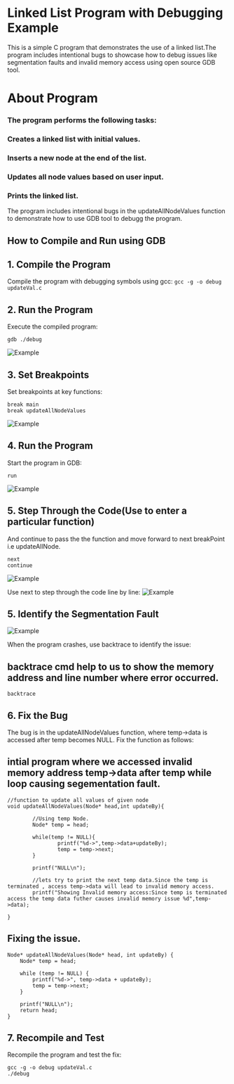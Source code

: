 # Linked List Program with Debugging Example
This is a simple C program that demonstrates the use of a linked list.The program includes intentional bugs to showcase 
how to debug issues like segmentation faults and invalid memory access using open source GDB tool.

# About Program
### The program performs the following tasks:
### Creates a linked list with initial values.
### Inserts a new node at the end of the list.
### Updates all node values based on user input.
### Prints the linked list.
The program includes intentional bugs in the updateAllNodeValues function to demonstrate how to use GDB tool to debugg the program.

## How to Compile and Run using GDB
## 1. Compile the Program
Compile the program with debugging symbols using gcc:
``` gcc -g -o debug updateVal.c ```
## 2. Run the Program
Execute the compiled program:
```
gdb ./debug
`````
![Example](StaringGDB.png)

## 3. Set Breakpoints
Set breakpoints at key functions:
```
break main
break updateAllNodeValues
```
![Example](SettingBreakpoint.png)


## 4. Run the Program
Start the program in GDB:
```
run
```
![Example](run.png)


## 5. Step Through the Code(Use to enter a particular function)
And continue to pass the the function and move forward to next breakPoint i.e updateAllNode.
```
next
continue
```
![Example](next_continue.png)

Use next to step through the code line by line:
![Example](step.png)


## 5. Identify the Segmentation Fault
![Example](segmenationError.png)

When the program crashes, use backtrace to identify the issue: 
## backtrace cmd help to us to show the memory address and line number where error occurred.
```
backtrace
```

## 6. Fix the Bug
The bug is in the updateAllNodeValues function, where temp->data is accessed after temp becomes NULL. Fix the function as follows:
## intial program where we accessed invalid memory address temp->data after temp while loop causing segementation fault.
```
//function to update all values of given node
void updateAllNodeValues(Node* head,int updateBy){

        //Using temp Node.
        Node* temp = head;

        while(temp != NULL){
                printf("%d->",temp->data+updateBy);
                temp = temp->next;
        }

        printf("NULL\n");

        //lets try to print the next temp data.Since the temp is terminated , access temp->data will lead to invalid memory access.
        printf("Showing Invalid memory access:Since temp is terminated access the temp data futher causes invalid memory issue %d",temp->data);

}

```

## Fixing the issue.
```
Node* updateAllNodeValues(Node* head, int updateBy) {
    Node* temp = head;

    while (temp != NULL) {
        printf("%d->", temp->data + updateBy);
        temp = temp->next;
    }

    printf("NULL\n");
    return head;
}

```

## 7. Recompile and Test
Recompile the program and test the fix:
```
gcc -g -o debug updateVal.c
./debug
